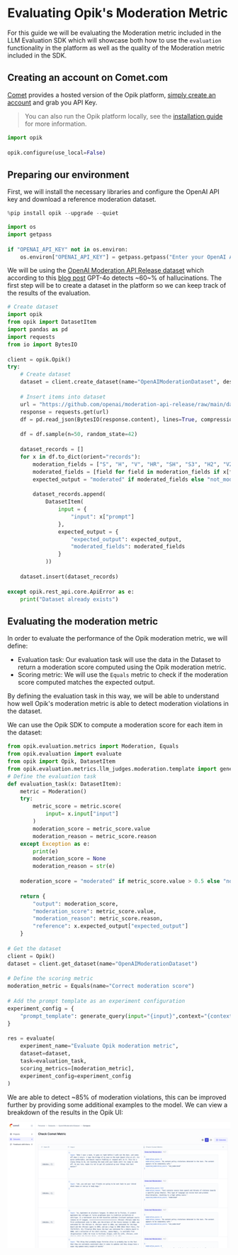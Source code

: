 # Evaluating Opik's Moderation Metric

For this guide we will be evaluating the Moderation metric included in the LLM Evaluation SDK which will showcase both how to use the `evaluation` functionality in the platform as well as the quality of the Moderation metric included in the SDK.

## Creating an account on Comet.com

[Comet](https://www.comet.com/site?from=llm&utm_source=opik&utm_medium=colab&utm_content=eval_mod) provides a hosted version of the Opik platform, [simply create an account](https://www.comet.com/signup?from=llm&utm_source=opik&utm_medium=colab&utm_content=eval_mod) and grab you API Key.

> You can also run the Opik platform locally, see the [installation guide](https://www.comet.com/docs/opik/self-host/overview/?from=llm&utm_source=opik&utm_medium=colab&utm_content=eval_mod) for more information.


```python
import opik

opik.configure(use_local=False)
```

## Preparing our environment

First, we will install the necessary libraries and configure the OpenAI API key and download a reference moderation dataset.


```python
%pip install opik --upgrade --quiet
```


```python
import os
import getpass

if "OPENAI_API_KEY" not in os.environ:
    os.environ["OPENAI_API_KEY"] = getpass.getpass("Enter your OpenAI API key: ")
```

We will be using the [OpenAI Moderation API Release dataset](https://github.com/openai/moderation-api-release/tree/main/data) which according to this [blog post](https://openai.com/index/using-gpt-4-for-content-moderation/) GPT-4o detects ~60~% of hallucinations. The first step will be to create a dataset in the platform so we can keep track of the results of the evaluation.


```python
# Create dataset
import opik
from opik import DatasetItem
import pandas as pd
import requests
from io import BytesIO

client = opik.Opik()
try:
    # Create dataset
    dataset = client.create_dataset(name="OpenAIModerationDataset", description="OpenAI Moderation Dataset")

    # Insert items into dataset
    url = "https://github.com/openai/moderation-api-release/raw/main/data/samples-1680.jsonl.gz"
    response = requests.get(url)
    df = pd.read_json(BytesIO(response.content), lines=True, compression='gzip')

    df = df.sample(n=50, random_state=42)
    
    dataset_records = []
    for x in df.to_dict(orient="records"):
        moderation_fields = ["S", "H", "V", "HR", "SH", "S3", "H2", "V2"]
        moderated_fields = [field for field in moderation_fields if x[field] == 1.0]
        expected_output = "moderated" if moderated_fields else "not_moderated"

        dataset_records.append(
            DatasetItem(
                input = {
                    "input": x["prompt"]
                },
                expected_output = {
                    "expected_output": expected_output,
                    "moderated_fields": moderated_fields
                }
            ))
    
    dataset.insert(dataset_records)

except opik.rest_api.core.ApiError as e:
    print("Dataset already exists")
```

## Evaluating the moderation metric

In order to evaluate the performance of the Opik moderation metric, we will define:

- Evaluation task: Our evaluation task will use the data in the Dataset to return a moderation score computed using the Opik moderation metric.
- Scoring metric: We will use the `Equals` metric to check if the moderation score computed matches the expected output.

By defining the evaluation task in this way, we will be able to understand how well Opik's moderation metric is able to detect moderation violations in the dataset.

We can use the Opik SDK to compute a moderation score for each item in the dataset:


```python
from opik.evaluation.metrics import Moderation, Equals
from opik.evaluation import evaluate
from opik import Opik, DatasetItem
from opik.evaluation.metrics.llm_judges.moderation.template import generate_query
# Define the evaluation task
def evaluation_task(x: DatasetItem):
    metric = Moderation()
    try:
        metric_score = metric.score(
            input= x.input["input"]
        )
        moderation_score = metric_score.value
        moderation_reason = metric_score.reason
    except Exception as e:
        print(e)
        moderation_score = None
        moderation_reason = str(e)
    
    moderation_score = "moderated" if metric_score.value > 0.5 else "not_moderated"

    return {
        "output": moderation_score,
        "moderation_score": metric_score.value,
        "moderation_reason": metric_score.reason,
        "reference": x.expected_output["expected_output"]
    }

# Get the dataset
client = Opik()
dataset = client.get_dataset(name="OpenAIModerationDataset")

# Define the scoring metric
moderation_metric = Equals(name="Correct moderation score")

# Add the prompt template as an experiment configuration
experiment_config = {
    "prompt_template": generate_query(input="{input}",context="{context}",output="{output}",few_shot_examples=[])
}

res = evaluate(
    experiment_name="Evaluate Opik moderation metric",
    dataset=dataset,
    task=evaluation_task,
    scoring_metrics=[moderation_metric],
    experiment_config=experiment_config
)
```

We are able to detect ~85% of moderation violations, this can be improved further by providing some additional examples to the model. We can view a breakdown of the results in the Opik UI:

![Moderation Evaluation](https://raw.githubusercontent.com/comet-ml/opik/main/apps/opik-documentation/documentation/static/img/cookbook/moderation_metric_cookbook.png)


